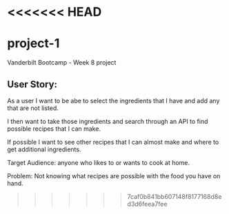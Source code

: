 <<<<<<< HEAD
=======
# project-1

Vanderbilt Bootcamp - Week 8 project

## User Story:

As a user I want to be abe to select the ingredients that I have and add any that are not listed.

I then want to take those ingredients and search through an API to find possible recipes that I can make.

If possible I want to see other recipes that I can almost make and where to get additional ingredients.

Target Audience: anyone who likes to or wants to cook at home.

Problem: Not knowing what recipes are possible with the food you have on hand.
>>>>>>> 7caf0b841bb607148f8177168d8ed3d6feea7fee
